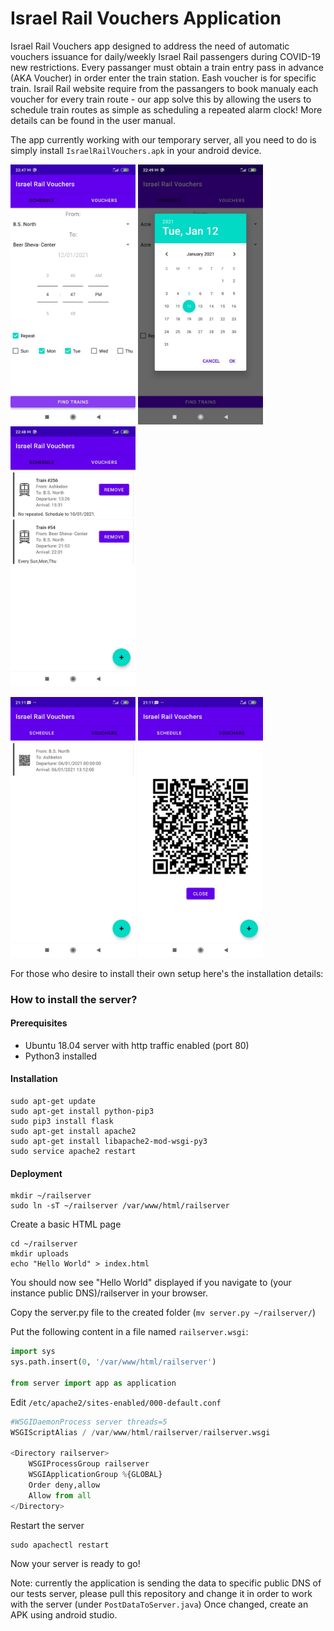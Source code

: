 # Israel Rail Vouchers Application

Israel Rail Vouchers app designed to address the need of automatic vouchers issuance for daily/weekly Israel Rail passengers during COVID-19 new restrictions.
Every passanger must obtain a train entry pass in advance (AKA Voucher) in order enter the train station. Eash voucher is for specific train.
Israil Rail website require from the passangers to book manualy each voucher for every train route -
our app solve this by allowing the users to schedule train routes as simple as scheduling a repeated alarm clock!
More details can be found in the user manual.

The app currently working with our temporary server, all you need to do is simply install `IsraelRailVouchers.apk` in your android device.


<img src="Screenshots/AddScheduleRoute.jpeg" alt="test" width="200"/>          <img src="Screenshots/ChooseDate.jpeg" alt="test" width="200"/>          <img src="Screenshots/ScheduledRoutes.jpeg" alt="test" width="200"/>

<img src="Screenshots/QRVouchers.jpeg" alt="test" width="200"/>          <img src="Screenshots/QRZoom.png" alt="test" width="200"/>

For those who desire to install their own setup here's the installation details:

### How to install the server?

#### Prerequisites
* Ubuntu 18.04 server with http traffic enabled (port 80)
* Python3 installed


#### Installation

    sudo apt-get update
    sudo apt-get install python-pip3
    sudo pip3 install flask
    sudo apt-get install apache2
    sudo apt-get install libapache2-mod-wsgi-py3
    sudo service apache2 restart

#### Deployment

    mkdir ~/railserver
    sudo ln -sT ~/railserver /var/www/html/railserver
    
Create a basic HTML page

    cd ~/railserver
    mkdir uploads
    echo "Hello World" > index.html

You should now see "Hello World" displayed if you navigate to (your instance public DNS)/railserver in your browser.

Copy the server.py file to the created folder (`mv server.py ~/railserver/`)

Put the following content in a file named `railserver.wsgi`:
```python
import sys
sys.path.insert(0, '/var/www/html/railserver')

from server import app as application
```

Edit `/etc/apache2/sites-enabled/000-default.conf`

```python
#WSGIDaemonProcess server threads=5
WSGIScriptAlias / /var/www/html/railserver/railserver.wsgi

<Directory railserver>
    WSGIProcessGroup railserver
    WSGIApplicationGroup %{GLOBAL}
    Order deny,allow
    Allow from all
</Directory>
```

Restart the server

    sudo apachectl restart

Now your server is ready to go!

Note: currently the application is sending the data to specific public DNS of our tests server, please pull this repository and change it in order to work with the server (under `PostDataToServer.java`)
Once changed, create an APK using android studio.


